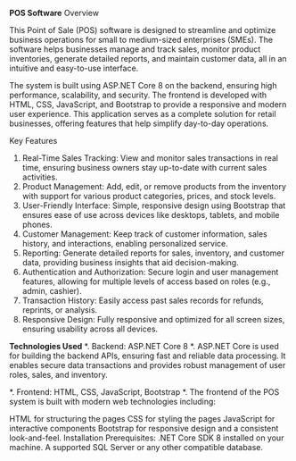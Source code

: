 
**POS Software**
 Overview
 
This Point of Sale (POS) software is designed to streamline and optimize business operations for small to medium-sized enterprises (SMEs). The software helps businesses manage and track sales, monitor product inventories, generate detailed reports, and maintain customer data, all in an intuitive and easy-to-use interface.

The system is built using ASP.NET Core 8 on the backend, ensuring high performance, scalability, and security. The frontend is developed with HTML, CSS, JavaScript, and Bootstrap to provide a responsive and modern user experience. This application serves as a complete solution for retail businesses, offering features that help simplify day-to-day operations.

Key Features
1. Real-Time Sales Tracking: View and monitor sales transactions in real time, ensuring business owners stay up-to-date with current sales activities.
2. Product Management: Add, edit, or remove products from the inventory with support for various product categories, prices, and stock levels.
3. User-Friendly Interface: Simple, responsive design using Bootstrap that ensures ease of use across devices like desktops, tablets, and mobile phones.
4. Customer Management: Keep track of customer information, sales history, and interactions, enabling personalized service.
5. Reporting: Generate detailed reports for sales, inventory, and customer data, providing business insights that aid decision-making.
6. Authentication and Authorization: Secure login and user management features, allowing for multiple levels of access based on roles (e.g., admin, cashier).
7. Transaction History: Easily access past sales records for refunds, reprints, or analysis.
8. Responsive Design: Fully responsive and optimized for all screen sizes, ensuring usability across all devices.
   
**Technologies Used**
*. Backend: ASP.NET Core 8
*. ASP.NET Core is used for building the backend APIs, ensuring fast and reliable data processing. It enables secure data transactions and provides robust management of user roles, sales, and inventory.

*. Frontend: HTML, CSS, JavaScript, Bootstrap
*. The frontend of the POS system is built with modern web technologies including:

HTML for structuring the pages
CSS for styling the pages
JavaScript for interactive components
Bootstrap for responsive design and a consistent look-and-feel.
Installation
Prerequisites:
.NET Core SDK 8 installed on your machine.
A supported SQL Server or any other compatible database.
